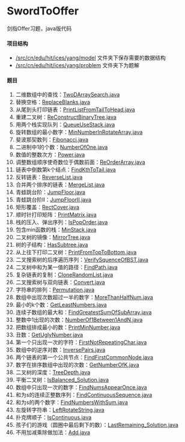# SwordToOffer
剑指Offer习题，java版代码

#### 项目结构
- [/src/cn/edu/hit/ices/yang/model](/src/cn/edu/hit/ices/yang/model) 文件夹下保存需要的数据结构
- [/src/cn/edu/hit/ices/yang/problem](/src/cn/edu/hit/ices/yang/problem) 文件夹下为题解

#### 题目
1. 二维数组中的查找：[TwoDArraySearch.java](/src/cn/edu/hit/ices/yang/problem/TwoDArraySearch.java)
2. 替换空格：[ReplaceBlanks.java](/src/cn/edu/hit/ices/yang/problem/ReplaceBlanks.java)
3. 从尾到头打印链表：[PrintListFromTailToHead.java](/src/cn/edu/hit/ices/yang/problem/PrintListFromTailToHead.java)
4. 重建二叉树：[ReConstructBinaryTree.java](/src/cn/edu/hit/ices/yang/problem/ReConstructBinaryTree.java)
5. 用两个栈实现队列：[QueueUseStack.java](/src/cn/edu/hit/ices/yang/problem/QueueUseStack.java)
6. 旋转数组的最小数字：[MinNumberInRotateArray.java](/src/cn/edu/hit/ices/yang/problem/MinNumberInRotateArray.java)
7. 斐波那契数列：[Fibonacci.java](/src/cn/edu/hit/ices/yang/problem/Fibonacci.java)
8. 二进制中1的个数：[NumberOfOne.java](/src/cn/edu/hit/ices/yang/problem/NumberOfOne.java)
9. 数值的整数次方：[Power.java](/src/cn/edu/hit/ices/yang/problem/Power.java)
10. 调整数组顺序使奇数位于偶数前面：[ReOrderArray.java](/src/cn/edu/hit/ices/yang/problem/ReOrderArray.java)
11. 链表中倒数第k个结点：[FindKthToTail.java](/src/cn/edu/hit/ices/yang/problem/FindKthToTail.java)
12. 反转链表：[ReverseList.java](/src/cn/edu/hit/ices/yang/problem/ReverseList.java)
13. 合并两个排序的链表：[MergeList.java](/src/cn/edu/hit/ices/yang/problem/MergeList.java)
14. 青蛙跳台阶：[JumpFloor.java](/src/cn/edu/hit/ices/yang/problem/JumpFloor.java)
15. 青蛙跳台阶II：[JumpFloorII.java](/src/cn/edu/hit/ices/yang/problem/JumpFloorII.java)
16. 矩形覆盖：[RectCover.java](/src/cn/edu/hit/ices/yang/problem/RectCover.java)
17. 顺时针打印矩阵：[PrintMatrix.java](/src/cn/edu/hit/ices/yang/problem/PrintMatrix.java)
18. 栈的压入、弹出序列：[IsPopOrder.java](/src/cn/edu/hit/ices/yang/problem/IsPopOrder.java)
19. 包含min函数的栈：[MinStack.java](/src/cn/edu/hit/ices/yang/problem/MinStack.java)
20. 二叉树的镜像：[MirrorTree.java](/src/cn/edu/hit/ices/yang/problem/MirrorTree.java)
21. 树的子结构：[HasSubtree.java](/src/cn/edu/hit/ices/yang/problem/HasSubtree.java)
22. 从上往下打印二叉树：[PrintFromTopToBottom.java](/src/cn/edu/hit/ices/yang/problem/PrintFromTopToBottom.java)
23. 二叉搜索树的后序遍历序列：[VerifySquenceOfBST.java](/src/cn/edu/hit/ices/yang/problem/VerifySquenceOfBST.java)
24. 二叉树中和为某一值的路径：[FindPath.java](/src/cn/edu/hit/ices/yang/problem/FindPath.java)
25. 复杂链表的复制：[CloneRandomList.java](/src/cn/edu/hit/ices/yang/problem/CloneRandomList.java)
26. 二叉搜索树与双向链表：[Convert.java](/src/cn/edu/hit/ices/yang/problem/Convert.java)
27. 字符串的排列：[Permutation.java](/src/cn/edu/hit/ices/yang/problem/Permutation.java)
28. 数组中出现次数超过一半的数字：[MoreThanHalfNum.java](/src/cn/edu/hit/ices/yang/problem/MoreThanHalfNum.java)
29. 最小的k个数：[GetLeastNumbers.java](/src/cn/edu/hit/ices/yang/problem/GetLeastNumbers.java)
30. 连续子数组的最大和：[FindGreatestSumOfSubArray.java](/src/cn/edu/hit/ices/yang/problem/FindGreatestSumOfSubArray.java)
31. 整数中1出现的次数：[NumberOf1Between1AndN.java](/src/cn/edu/hit/ices/yang/problem/NumberOf1Between1AndN.java)
32. 把数组排成最小的数：[PrintMinNumber.java](/src/cn/edu/hit/ices/yang/problem/PrintMinNumber.java)
33. 丑数：[GetUglyNumber.java](/src/cn/edu/hit/ices/yang/problem/GetUglyNumber.java)
34. 第一个只出现一次的字符：[FirstNotRepeatingChar.java](/src/cn/edu/hit/ices/yang/problem/FirstNotRepeatingChar.java)
35. 数组中的逆序对数：[InversePairs.java](/src/cn/edu/hit/ices/yang/problem/InversePairs.java)
36. 两个链表的第一个公共节点：[FindFirstCommonNode.java](/src/cn/edu/hit/ices/yang/problem/FindFirstCommonNode.java)
37. 数字在排序数组中出现的次数：[GetNumberOfK.java](/src/cn/edu/hit/ices/yang/problem/GetNumberOfK.java)
38. 二叉树的深度：[TreeDepth.java](/src/cn/edu/hit/ices/yang/problem/TreeDepth.java)
39. 平衡二叉树：[IsBalanced_Solution.java](/src/cn/edu/hit/ices/yang/problem/IsBalanced_Solution.java)
40. 数组中只出现一次的数字：[FindNumsAppearOnce.java](/src/cn/edu/hit/ices/yang/problem/FindNumsAppearOnce.java)
41. 和为s的连续正整数序列：[FindContinuousSequence.java](/src/cn/edu/hit/ices/yang/problem/FindContinuousSequence.java)
42. 和为s的两个数字：[FindNumbersWithSum.java](/src/cn/edu/hit/ices/yang/problem/FindNumbersWithSum.java)
43. 左旋转字符串：[LeftRotateString.java](/src/cn/edu/hit/ices/yang/problem/LeftRotateString.java)
44. 扑克牌顺子：[IsContinuous.java](/src/cn/edu/hit/ices/yang/problem/IsContinuous.java)
45. 孩子们的游戏（圆圈中最后剩下的数）：[LastRemaining_Solution.java](/src/cn/edu/hit/ices/yang/problem/LastRemaining_Solution.java)
46. 不用加减乘除做加法：[Add.java](/src/cn/edu/hit/ices/yang/problem/Add.java)